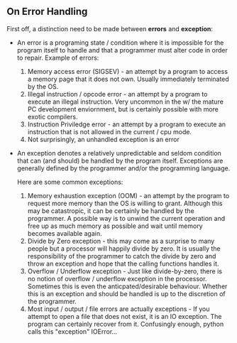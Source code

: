 ## On Error Handling

First off, a distinction need to be made between **errors** and **exception**:

- An error is a programing state / condition where it is impossible for the program itself to handle and 
  that a programmer must alter code in order to repair. Example of errors:

  1. Memory access error (SIGSEV) - an attempt by a program to access a memory page that it does not own. 
     Usually immediately terminated by the OS.
  1. Illegal instruction / opcode error - an attempt by a program to execute an illegal instruction. Very uncommon in the w/ the mature PC development enviornment, but is certainly possible with more exotic compilers.
  1. Instruction Priviledge error - an attempt by a program to execute an instruction that is not allowed in the current / cpu mode. 
  1. Not surprisingly, an unhandled exception is an error

- An exception denotes a relatively unpredictable and seldom condition that can (and should) be handled by the program itself. 
  Exceptions are generally defined by the programmer and/or the programming language.
  
  Here are some common exceptions:

  1. Memory exhaustion exception (OOM) - an attempt by the program to request more memory than the OS is willing to grant.
    Although this may be catastropic, it can be certainly be handled by the programmer. 
    A possible way is to unwind the current operation and free up as much memory as possible and wait until memory becomes available again.
  1. Divide by Zero exception - this may come as a surprise to many people but a processor will happily divide by zero. 
    It is usually the responsibility of the programmer to catch the divide by zero and 
    throw an exception and hope that the calling functions handles it.
  1. Overflow / Underflow exception - Just like divide-by-zero, there is no notion of overflow / underflow exception in the processor.     Sometimes this is even the anticpated/desirable behaviour. 
    Whether this is an exception and should be handled is up to the discretion of the programmer.
  1. Most input / output / file errors are actually exceptions - If you attempt to open a file that does not exist, it is an IO exception. The program can certainly recover from it. Confusingly enough, python calls this "exception" IOError...
  

